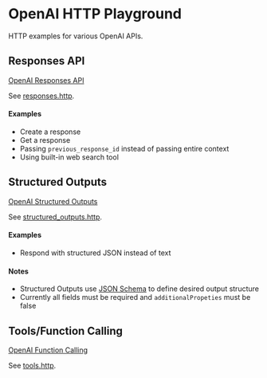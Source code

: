 # OpenAI HTTP Playground

HTTP examples for various OpenAI APIs.

## Responses API

[OpenAI Responses API](https://platform.openai.com/docs/guides/structured-outputs?api-mode=responses)

See [responses.http](responses-api.http).

#### Examples

- Create a response
- Get a response
- Passing `previous_response_id` instead of passing entire context
- Using built-in web search tool

## Structured Outputs
[OpenAI Structured Outputs](https://platform.openai.com/docs/guides/structured-outputs?api-mode=responses)

See [structured_outputs.http](structured_outputs.http).

#### Examples

- Respond with structured JSON instead of text 

#### Notes

- Structured Outputs use [JSON Schema](https://json-schema.org/overview/what-is-jsonschema) to define desired output structure
- Currently all fields must be required and `additionalPropeties` must be false


## Tools/Function Calling
[OpenAI Function Calling](https://platform.openai.com/docs/guides/function-calling?api-mode=responses)

See [tools.http](tools.http).



